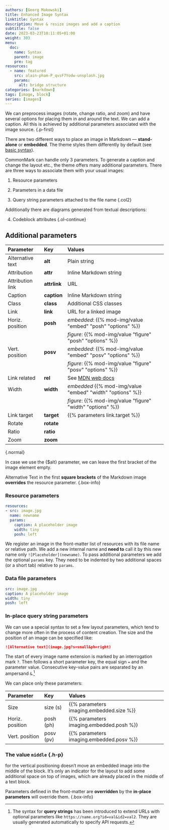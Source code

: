 ```yaml
---
authors: [Georg Makowski]
title: Enhanced Image Syntax
linktitle: Syntax
description: Move & resize images and add a caption
subtitle: false
date: 2023-03-23T10:11:05+01:00
weight: 303
menu:
  doc:
    name: Syntax
    parent: image
    pre: tag
resources:
  - name: featured
    src: alain-pham-P_qvsF7Yodw-unsplash.jpg
    params:
      alt: bridge structure
categories: [markdown]
tags: [image, block]
series: [images]
---
```


We can preprocess images (rotate, change ratio, and zoom) and have several options for placing them in and around the text. We can add a caption. All this is achieved by additional parameters associated with the image source.
{.p-first}
<!--more-->

There are two different ways to place an image in Markdown — **stand-alone** or **embedded**. The theme styles them differently by default (see [basic syntax](/doc/basic/image)).

CommonMark can handle only 3 parameters. To generate a caption and change the layout etc., the theme offers many additional parameters. There are three ways to associate them with your usual images:

1. Resource parameters

2. Parameters in a data file

3. Query string parameters attached to the file name
{.col2}

Additionally there are diagrams generated from textual descriptions:

4. Codeblock attributes
{.ol-continue}

## Additional parameters

| Parameter | Key | Values |
|:---------|:----------|:---------|
| Alternative text | **alt** | Plain string |
| Attribution | **attr** | Inline Markdown string |
| Attribution link | **attrlink** | URL |
| Caption | **caption** | Inline Markdown string |
| Class | **class** | Additional CSS classes |
| Link | **link** | URL for a linked image |
| Horiz. position | **posh** | _embedded_: {{% mod-img/value "embed" "posh" "options" %}} |
| | | _figure_: {{% mod-img/value "figure" "posh" "options" %}} |
| Vert. position | **posv** | _embedded_: {{% mod-img/value "embed" "posv" "options" %}} |
| | | _figure_: {{% mod-img/value "figure" "posv" "options" %}} |
| Link related | **rel** | See [MDN web docs](https://developer.mozilla.org/en-US/docs/Web/HTML/Link_types) |
| Width | **width** | _embedded_ {{% mod-img/value "embed" "width" "options" %}} |
| | | _figure_: {{% mod-img/value "figure" "width" "options" %}} |
| Link target | **target** | {{% parameters link.target %}} |
| Rotate | **rotate** | |
| Ratio | **ratio** | |
| Zoom | **zoom** | |
{.normal}

In case we use the {$alt} parameter, we can leave the first bracket of the image element empty.

Alternative Text in the first **square brackets** of the Markdown image **overrides** the resource parameter.
{.box-info}

### Resource parameters

```yaml {.right linenos=true linenostart=10}
resources:
- src: image.jpg
  name: newname
  params:
    caption: A placeholder image
    width: tiny
    posh: left
```

We register an image in the front-matter list of resources with its file name or relative path. We add a new internal name and **need to** call it by this new name only `![Placeholder](newname)`. To pass additional parameters we add the optional `params` key. They need to be indented by two additional spaces (or a short tab) relative to `params`.

### Data file parameters

```yaml {.right linenos=true linenostart=1}
src: image.jpg
caption: A placeholder image
width: tiny
posh: left
```

### In-place query string parameters

We can use a special syntax to set a few layout parameters, which tend to change more often in the process of content creation. The size and the position of an image can be specified like:

```md
![Alternative text](image.jpg?s=small&ph=right)
```

The start of every image name extension is marked by an interrogation mark `?`. Then follows a short parameter key, the equal sign `=` and the parameter value. Consecutive key-value pairs are separated by an ampersand `&`.[^1]

We can place only these parameters:

| Parameter | Key | Values |
|:----|:----|:----|
| Size | size (s) | {{% parameters imaging.embedded.size %}} |
| Horiz. position | posh (ph) | {{% parameters imaging.embedded.posh %}} |
| Vert. position | posv (pv) | {{% parameters imaging.embedded.posv %}} |

### The value `middle` {.h-p}
for the vertical positioning doesn’t move an embedded image into the middle of the block. It’s only an indicator for the layout to add some additional space on top of images, which are already placed in the middle of a text block.

[^1]: The syntax for **query strings** has been introduced to extend URLs with optional parameters like `https://name.org?id=val&id2=val2`. They are usually generated automatically to specify API requests.

Parameters defined in the front-matter are **overridden** by the **in-place parameters** will override them.
{.box-info}

